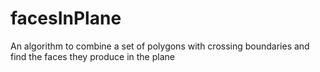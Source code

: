 # facesInPlane
An algorithm to combine a set of polygons with crossing boundaries and find the faces they produce in the plane
